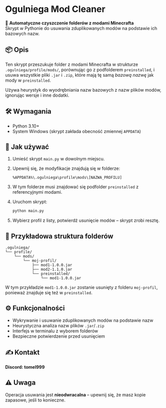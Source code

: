 
# Ogulniega Mod Cleaner

🧹 **Automatyczne czyszczenie folderów z modami Minecrafta**  
Skrypt w Pythonie do usuwania zduplikowanych modów na podstawie ich bazowych nazw.

## 📦 Opis

Ten skrypt przeszukuje folder z modami Minecrafta w strukturze `.ogulniega/profile/mods/`, porównując go z podfolderem `preinstalled`, i usuwa wszystkie pliki `.jar` i `.zip`, które mają tę samą *bazową nazwę* jak mody w `preinstalled`.

Używa heurystyk do wyodrębniania nazw bazowych z nazw plików modów, ignorując wersje i inne dodatki.

## 🛠️ Wymagania

- Python 3.10+
- System Windows (skrypt zakłada obecność zmiennej `APPDATA`)

## 🚀 Jak używać

1. Umieść skrypt `main.py` w dowolnym miejscu.
2. Upewnij się, że modyfikacje znajdują się w folderze:
   ```
   %APPDATA%\.ogulniega\profile\mods\[NAZWA_PROFILU]
   ```
3. W tym folderze musi znajdować się podfolder `preinstalled` z referencyjnymi modami.
4. Uruchom skrypt:

   ```bash
   python main.py
   ```

5. Wybierz profil z listy, potwierdź usunięcie modów – skrypt zrobi resztę.

## 📂 Przykładowa struktura folderów

```
.ogulniega/
└── profile/
    └── mods/
        └── moj-profil/
            ├── mod1-1.0.0.jar
            ├── mod2-1.1.0.jar
            └── preinstalled/
                └── mod1-1.0.0.jar
```

W tym przykładzie `mod1-1.0.0.jar` zostanie usunięty z folderu `moj-profil`, ponieważ znajduje się też w `preinstalled`.

## ⚙️ Funkcjonalności

- Wykrywanie i usuwanie zduplikowanych modów na podstawie nazw
- Heurystyczna analiza nazw plików `.jar`/`.zip`
- Interfejs w terminalu z wyborem folderów
- Bezpieczne potwierdzenie przed usunięciem

## ✍️ Kontakt
**Discord: tomel999**  

## ⚠️ Uwaga

Operacja usuwania jest **nieodwracalna** – upewnij się, że masz kopie zapasowe, jeśli to konieczne.
